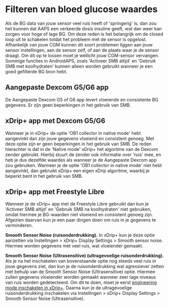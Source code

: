 # Filteren van bloed glucose waardes

Als de BG data van jouw sensor veel ruis heeft of 'springerig' is, dan zou het kunnen dat AAPS een verkeerde dosis insuline geeft, wat dan weer kan zorgen voor hoge of lage BG. Om deze reden is het belangrijk om de closed loop uit te schakelen totdat het probleem met de sensor is opgelost. Afhankelijk van jouw CGM kunnen dit soort problemen liggen aan jouw sensor instellingen, aan de sensor zelf, of aan de plaats waar je de sensor draagt. Om dit op te lossen moet je wellicht jouw CGM-sensor vervangen. Sommige functies in AndroidAPS, zoals 'Activeer SMB altijd' en 'Gebruik SMB met koolhydraten' kunnen alleen worden gebruikt wanneer je een goed gefilterde BG bron hebt.

## Aangepaste Dexcom G5/G6 app

De Aangepaste Dexcom G5 of G6 app levert vloeiende en consistente BG gegevens. Er zijn geen beperkingen in het gebruik van SMB.

## xDrip+ app met Dexcom G5/G6

Wanneer je in xDrip+ de optie 'OB1 collector in native mode' hebt aangevinkt dan zijn jouw gegevens vloeiend en consistent genoeg. Met deze optie zijn er geen beperkingen in het gebruik van SMB. De reden hierachter is dat in de 'Native mode' xDrip+ het algoritme van de Dexcom zender gebruikt. Hierbij stuurt de zender ook informatie over 'ruis' mee, en heb je dus dezelfde waardes als wanneer je de Aangepaste Dexcom app zou gebruiken. Wanneer je de optie 'OB1 collector in native mode' niet hebt aangevinkt, dan gebruikt xDrip+ een eigen xDrip algoritme, waarbij je beperkt bent in het gebruik van SMB.

## xDrip+ app met Freestyle Libre

Wanneer je de xDrip+ app met de Freestyle Libre gebruikt dan kun je 'Activeer SMB altijd' en 'Gebruik SMB na koolhydraten' niet gebruiken, omdat hiermee je BG-waarden niet vloeiend en consistent genoeg zijn. Afgezien daarvan kun je een paar dingen doen om ruis in je gegevens te verminderen.

**Smooth Sensor Noise (ruisonderdrukking).** In xDrip+ kun je deze optie aanzetten via Instellingen > xDrip+ Display Settings > Smooth sensor noise. Hiermee worden gegevens met veel ruis, wat vloeiender gemaakt.

**Smooth Sensor Noise (Ultrasensitive) (ultragevoelige ruisonderdrukking).** Als je na het inschakelen van bovenstaande optie nog steeds veel ruis in jouw gegevens ziet, dan kun je de ruisonderdrukking wat agressiever zetten met behulp van de Smooth Sensor Noise (Ultrasensitive) optie. Hiermee zullen gegevens vloeiender worden gemaakt wanneer zeer lage niveaus van ruis worden gedetecteerd. Om dit te doen, moet je eerst [engineering mode inschakelen in xDrip+](Enabling-Engineering-Mode-in-xDrip.md). Daarna kun je de ultragevoelige ruisonderdrukking inschakelen via Instellingen > xDrip+ Display Settings > Smooth Sensor Noise (Ultrasensitive).